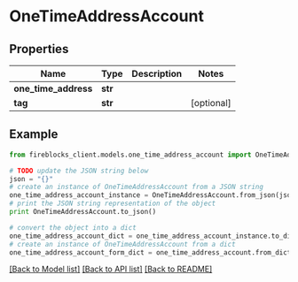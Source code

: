 # OneTimeAddressAccount


## Properties

Name | Type | Description | Notes
------------ | ------------- | ------------- | -------------
**one_time_address** | **str** |  | 
**tag** | **str** |  | [optional] 

## Example

```python
from fireblocks_client.models.one_time_address_account import OneTimeAddressAccount

# TODO update the JSON string below
json = "{}"
# create an instance of OneTimeAddressAccount from a JSON string
one_time_address_account_instance = OneTimeAddressAccount.from_json(json)
# print the JSON string representation of the object
print OneTimeAddressAccount.to_json()

# convert the object into a dict
one_time_address_account_dict = one_time_address_account_instance.to_dict()
# create an instance of OneTimeAddressAccount from a dict
one_time_address_account_form_dict = one_time_address_account.from_dict(one_time_address_account_dict)
```
[[Back to Model list]](../README.md#documentation-for-models) [[Back to API list]](../README.md#documentation-for-api-endpoints) [[Back to README]](../README.md)


